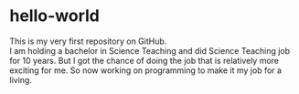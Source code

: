 # hello-world
This is my very first repository on GitHub.   
I am holding a bachelor in Science Teaching and did Science Teaching job for 10 years.
But I got the chance of doing the job that is relatively more exciting for me.
So now working on programming to make it my job for a living.

